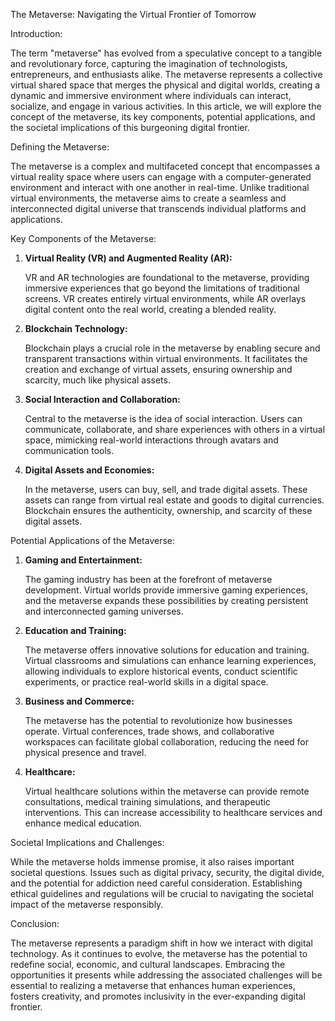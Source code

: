 The Metaverse: Navigating the Virtual Frontier of Tomorrow

Introduction:

The term "metaverse" has evolved from a speculative concept to a tangible and revolutionary force, capturing the imagination of technologists, entrepreneurs, and enthusiasts alike. The metaverse represents a collective virtual shared space that merges the physical and digital worlds, creating a dynamic and immersive environment where individuals can interact, socialize, and engage in various activities. In this article, we will explore the concept of the metaverse, its key components, potential applications, and the societal implications of this burgeoning digital frontier.

Defining the Metaverse:

The metaverse is a complex and multifaceted concept that encompasses a virtual reality space where users can engage with a computer-generated environment and interact with one another in real-time. Unlike traditional virtual environments, the metaverse aims to create a seamless and interconnected digital universe that transcends individual platforms and applications.

Key Components of the Metaverse:

1. **Virtual Reality (VR) and Augmented Reality (AR):**

   VR and AR technologies are foundational to the metaverse, providing immersive experiences that go beyond the limitations of traditional screens. VR creates entirely virtual environments, while AR overlays digital content onto the real world, creating a blended reality.

2. **Blockchain Technology:**

   Blockchain plays a crucial role in the metaverse by enabling secure and transparent transactions within virtual environments. It facilitates the creation and exchange of virtual assets, ensuring ownership and scarcity, much like physical assets.

3. **Social Interaction and Collaboration:**

   Central to the metaverse is the idea of social interaction. Users can communicate, collaborate, and share experiences with others in a virtual space, mimicking real-world interactions through avatars and communication tools.

4. **Digital Assets and Economies:**

   In the metaverse, users can buy, sell, and trade digital assets. These assets can range from virtual real estate and goods to digital currencies. Blockchain ensures the authenticity, ownership, and scarcity of these digital assets.

Potential Applications of the Metaverse:

1. **Gaming and Entertainment:**

   The gaming industry has been at the forefront of metaverse development. Virtual worlds provide immersive gaming experiences, and the metaverse expands these possibilities by creating persistent and interconnected gaming universes.

2. **Education and Training:**

   The metaverse offers innovative solutions for education and training. Virtual classrooms and simulations can enhance learning experiences, allowing individuals to explore historical events, conduct scientific experiments, or practice real-world skills in a digital space.

3. **Business and Commerce:**

   The metaverse has the potential to revolutionize how businesses operate. Virtual conferences, trade shows, and collaborative workspaces can facilitate global collaboration, reducing the need for physical presence and travel.

4. **Healthcare:**

   Virtual healthcare solutions within the metaverse can provide remote consultations, medical training simulations, and therapeutic interventions. This can increase accessibility to healthcare services and enhance medical education.

Societal Implications and Challenges:

While the metaverse holds immense promise, it also raises important societal questions. Issues such as digital privacy, security, the digital divide, and the potential for addiction need careful consideration. Establishing ethical guidelines and regulations will be crucial to navigating the societal impact of the metaverse responsibly.

Conclusion:

The metaverse represents a paradigm shift in how we interact with digital technology. As it continues to evolve, the metaverse has the potential to redefine social, economic, and cultural landscapes. Embracing the opportunities it presents while addressing the associated challenges will be essential to realizing a metaverse that enhances human experiences, fosters creativity, and promotes inclusivity in the ever-expanding digital frontier.

